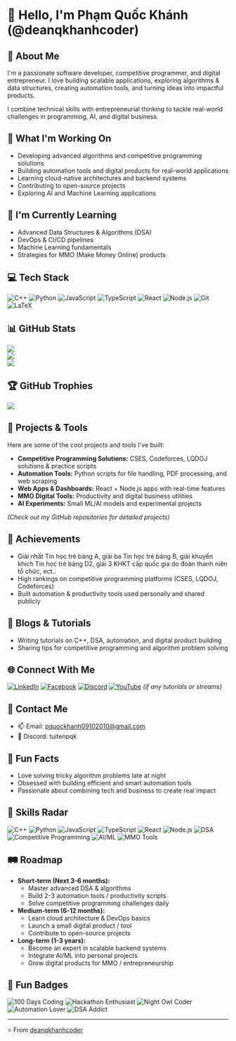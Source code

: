 # 👋 Hello, I'm Phạm Quốc Khánh (@deanqkhanhcoder)

## 💫 About Me
I'm a passionate software developer, competitive programmer, and digital entrepreneur. I love building scalable applications, exploring algorithms & data structures, creating automation tools, and turning ideas into impactful products.  

I combine technical skills with entrepreneurial thinking to tackle real-world challenges in programming, AI, and digital business.

## 🔭 What I'm Working On
- Developing advanced algorithms and competitive programming solutions
- Building automation tools and digital products for real-world applications
- Learning cloud-native architectures and backend systems
- Contributing to open-source projects
- Exploring AI and Machine Learning applications

## 🌱 I'm Currently Learning
- Advanced Data Structures & Algorithms (DSA)
- DevOps & CI/CD pipelines
- Machine Learning fundamentals
- Strategies for MMO (Make Money Online) products

## 💻 Tech Stack
![C++](https://img.shields.io/badge/c++-%2300599C.svg?style=for-the-badge&logo=c%2B%2B&logoColor=white)
![Python](https://img.shields.io/badge/python-%2314354C.svg?style=for-the-badge&logo=python&logoColor=white)
![JavaScript](https://img.shields.io/badge/javascript-%23323330.svg?style=for-the-badge&logo=javascript&logoColor=%23F7DF1E)
![TypeScript](https://img.shields.io/badge/typescript-%23007ACC.svg?style=for-the-badge&logo=typescript&logoColor=white)
![React](https://img.shields.io/badge/react-%2320232a.svg?style=for-the-badge&logo=react&logoColor=%2361DAFB)
![Node.js](https://img.shields.io/badge/node.js-%2343853D.svg?style=for-the-badge&logo=node.js&logoColor=white)
![Git](https://img.shields.io/badge/git-%23F05033.svg?style=for-the-badge&logo=git&logoColor=white)
![LaTeX](https://img.shields.io/badge/LaTeX-%23008080.svg?style=for-the-badge&logo=latex&logoColor=white)

## 📊 GitHub Stats
![](https://github-readme-stats.vercel.app/api?username=deanqkhanhcoder&theme=dark&hide_border=false&include_all_commits=true&count_private=true)<br/>
![](https://github-readme-streak-stats.herokuapp.com/?user=deanqkhanhcoder&theme=dark&hide_border=false)<br/>
![](https://github-readme-stats.vercel.app/api/top-langs/?username=deanqkhanhcoder&theme=dark&hide_border=false&include_all_commits=true&count_private=true&layout=compact)

## 🏆 GitHub Trophies
![](https://github-profile-trophy.vercel.app/?username=deanqkhanhcoder&theme=radical&no-frame=false&no-bg=true&margin-w=4)

## 🚀 Projects & Tools
Here are some of the cool projects and tools I've built:
- **Competitive Programming Solutions:** CSES, Codeforces, LQDOJ solutions & practice scripts
- **Automation Tools:** Python scripts for file handling, PDF processing, and web scraping
- **Web Apps & Dashboards:** React + Node.js apps with real-time features
- **MMO Digital Tools:** Productivity and digital business utilities
- **AI Experiments:** Small ML/AI models and experimental projects

*(Check out my GitHub repositories for detailed projects)*

## 🏅 Achievements
- Giải nhất Tin học trẻ bảng A, giải ba Tin học trẻ bảng B, giải khuyến khích Tin học trẻ bảng D2, giải 3 KHKT cấp quốc gia do đoàn thanh niên tổ chức, ect..
- High rankings on competitive programming platforms (CSES, LQDOJ, Codeforces)
- Built automation & productivity tools used personally and shared publicly

## 📖 Blogs & Tutorials
- Writing tutorials on C++, DSA, automation, and digital product building
- Sharing tips for competitive programming and algorithm problem solving

## 🌐 Connect With Me
[![LinkedIn](https://img.shields.io/badge/LinkedIn-%230077B5.svg?logo=linkedin&logoColor=white)](https://linkedin.com/in/deanqkhanh)
[![Facebook](https://img.shields.io/badge/Facebook-%230077B5.svg?logo=facebook&logoColor=white)](https://www.facebook.com/deanqkhanhcoder)
[![Discord](https://img.shields.io/badge/Discord-%237289DA.svg?logo=discord&logoColor=white)](https://discord.com/users/tuitenpqk)
[![YouTube](https://img.shields.io/badge/YouTube-%23FF0000.svg?logo=youtube&logoColor=white)](https://youtube.com/@deanqkhanhcoder) *(if any tutorials or streams)*

## 📧 Contact Me
- 📫 Email: pquockhanh09102010@gmail.com
- 💬 Discord: tuitenpqk

## 🎯 Fun Facts
- Love solving tricky algorithm problems late at night
- Obsessed with building efficient and smart automation tools
- Passionate about combining tech and business to create real impact

## 🌟 Skills Radar
![C++](https://img.shields.io/badge/C++-Expert-blue)
![Python](https://img.shields.io/badge/Python-Advanced-yellow)
![JavaScript](https://img.shields.io/badge/JavaScript-Intermediate-orange)
![TypeScript](https://img.shields.io/badge/TypeScript-Intermediate-orange)
![React](https://img.shields.io/badge/React-Intermediate-orange)
![Node.js](https://img.shields.io/badge/Node.js-Intermediate-orange)
![DSA](https://img.shields.io/badge/DSA-Advanced-green)
![Competitive Programming](https://img.shields.io/badge/Competitive_Programming-Advanced-green)
![AI/ML](https://img.shields.io/badge/AI/ML-Beginner-lightgrey)
![MMO Tools](https://img.shields.io/badge/MMO_Tools-Intermediate-purple)

## 🛤 Roadmap
- **Short-term (Next 3-6 months):**
  - Master advanced DSA & algorithms
  - Build 2-3 automation tools / productivity scripts
  - Solve competitive programming challenges daily
- **Medium-term (6-12 months):**
  - Learn cloud architecture & DevOps basics
  - Launch a small digital product / tool
  - Contribute to open-source projects
- **Long-term (1-3 years):**
  - Become an expert in scalable backend systems
  - Integrate AI/ML into personal projects
  - Grow digital products for MMO / entrepreneurship

## 🎉 Fun Badges
![100 Days Coding](https://img.shields.io/badge/100_Days_Coding-Finished-brightgreen)
![Hackathon Enthusiast](https://img.shields.io/badge/Hackathon-Enthusiast-blue)
![Night Owl Coder](https://img.shields.io/badge/Night_Owl_Coder-darkblue)
![Automation Lover](https://img.shields.io/badge/Automation-Lover-orange)
![DSA Addict](https://img.shields.io/badge/DSA-Addict-green)

---
⭐️ From [deanqkhanhcoder](https://github.com/deanqkhanhcoder)
